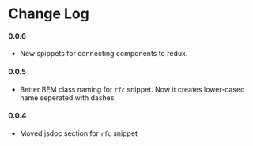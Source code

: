 # Change Log
#### 0.0.6
* New spippets for connecting components to redux.
#### 0.0.5
* Better BEM class naming for `rfc` snippet. Now it creates lower-cased name seperated with dashes.
#### 0.0.4
* Moved jsdoc section for `rfc` snippet
